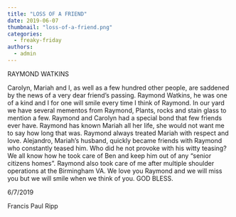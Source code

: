 ```yaml
---
title: "LOSS OF A FRIEND"
date: 2019-06-07
thumbnail: "loss-of-a-friend.png"
categories: 
  - freaky-friday
authors: 
  - admin
---
```


RAYMOND WATKINS

Carolyn, Mariah and I, as well as a few hundred other people, are saddened by the news of a very dear friend’s passing. Raymond Watkins, he was one of a kind and I for one will smile every time I think of Raymond. In our yard we have several mementos from Raymond, Plants, rocks and stain glass to mention a few. Raymond and Carolyn had a special bond that few friends ever have. Raymond has known Mariah all her life, she would not want me to say how long that was. Raymond always treated Mariah with respect and love. Alejandro, Mariah’s husband, quickly became friends with Raymond who constantly teased him. Who did he not provoke with his witty teasing? We all know how he took care of Ben and keep him out of any “senior citizens homes”. Raymond also took care of me after multiple shoulder operations at the Birmingham VA. We love you Raymond and we will miss you but we will smile when we think of you. GOD BLESS.

6/7/2019

Francis Paul Ripp
